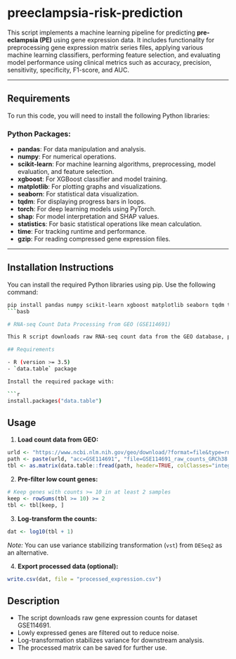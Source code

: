 # preeclampsia-risk-prediction

This script implements a machine learning pipeline for predicting **pre-eclampsia (PE)** using gene expression data. It includes functionality for preprocessing gene expression matrix series files, applying various machine learning classifiers, performing feature selection, and evaluating model performance using clinical metrics such as accuracy, precision, sensitivity, specificity, F1-score, and AUC.

---

## Requirements

To run this code, you will need to install the following Python libraries:

### Python Packages:

- **pandas**: For data manipulation and analysis.
- **numpy**: For numerical operations.
- **scikit-learn**: For machine learning algorithms, preprocessing, model evaluation, and feature selection.
- **xgboost**: For XGBoost classifier and model training.
- **matplotlib**: For plotting graphs and visualizations.
- **seaborn**: For statistical data visualization.
- **tqdm**: For displaying progress bars in loops.
- **torch**: For deep learning models using PyTorch.
- **shap**: For model interpretation and SHAP values.
- **statistics**: For basic statistical operations like mean calculation.
- **time**: For tracking runtime and performance.
- **gzip**: For reading compressed gene expression files.

---

## Installation Instructions

You can install the required Python libraries using pip. Use the following command:

```bash
pip install pandas numpy scikit-learn xgboost matplotlib seaborn tqdm torch shap
```basb

# RNA-seq Count Data Processing from GEO (GSE114691)

This R script downloads raw RNA-seq count data from the GEO database, performs basic filtering and transformation, and optionally exports the processed data.

## Requirements

- R (version >= 3.5)
- `data.table` package

Install the required package with:

```r
install.packages("data.table")
```

## Usage

1. **Load count data from GEO:**

```r
urld <- "https://www.ncbi.nlm.nih.gov/geo/download/?format=file&type=rnaseq_counts"
path <- paste(urld, "acc=GSE114691", "file=GSE114691_raw_counts_GRCh38.p13_NCBI.tsv.gz", sep="&")
tbl <- as.matrix(data.table::fread(path, header=TRUE, colClasses="integer"), rownames=1)
```

2. **Pre-filter low count genes:**

```r
# Keep genes with counts >= 10 in at least 2 samples
keep <- rowSums(tbl >= 10) >= 2
tbl <- tbl[keep, ]
```

3. **Log-transform the counts:**

```r
dat <- log10(tbl + 1)
```

*Note:* You can use variance stabilizing transformation (`vst`) from `DESeq2` as an alternative.

4. **Export processed data (optional):**

```r
write.csv(dat, file = "processed_expression.csv")
```

## Description

- The script downloads raw gene expression counts for dataset GSE114691.
- Lowly expressed genes are filtered out to reduce noise.
- Log-transformation stabilizes variance for downstream analysis.
- The processed matrix can be saved for further use.


